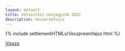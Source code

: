 ```yaml
---
layout: default
title: Választási névjegyzék 2022
description: Veszprémfajsz
---
```


{% include settlementHTMLs/Veszpreemfajsz.html %}

[Vissza](./)